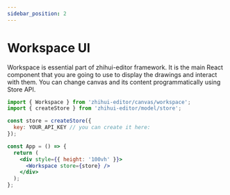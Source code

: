 ```yaml
---
sidebar_position: 2
---
```


# Workspace UI

Workspace is essential part of zhihui-editor framework. It is the main React component that you are going to use to display the drawings and interact with them. You can change canvas and its content programmatically using Store API.

```jsx
import { Workspace } from 'zhihui-editor/canvas/workspace';
import { createStore } from 'zhihui-editor/model/store';

const store = createStore({
  key: YOUR_API_KEY // you can create it here:
});

const App = () => {
  return (
    <div style={{ height: '100vh' }}>
      <Workspace store={store} />
    </div>
  );
};
```
